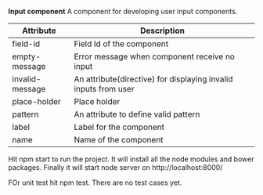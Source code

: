 **Input component**
A component for developing user input components.

|         Attribute   | Description              |
 -----------------  | ------------------
| field-id | Field Id of the component |
 empty-message  | Error message when component receive no input
|  invalid-message | An attribute(directive) for displaying invalid inputs from user |
 place-holder |  Place holder 
|  pattern | An attribute to define valid pattern |
|  label | Label for the component |
|  name | Name of the component |



Hit npm start to run the project. 
It will install all the node modules and bower packages. 
Finally it will start node server on http://localhost:8000/

FOr unit test hit npm test. There are no test cases yet.
